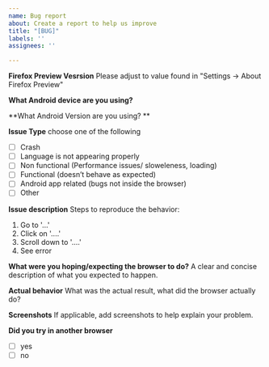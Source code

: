 ```yaml
---
name: Bug report
about: Create a report to help us improve
title: "[BUG]"
labels: ''
assignees: ''

---
```


**Firefox Preview Vesrsion**
Please adjust to value found in "Settings -> About Firefox Preview" 

**What Android device are you using?**

**What Android Version are you using? **

**Issue Type**
choose one of the following
- [ ] Crash
- [ ] Language is not appearing properly
- [ ] Non functional (Performance issues/ sloweleness, loading)
- [ ] Functional (doesn’t behave as expected)
- [ ] Android app related (bugs not inside the browser)
- [ ] Other

**Issue description**
Steps to reproduce the behavior:
1. Go to '...'
2. Click on '....'
3. Scroll down to '....'
4. See error

**What were you hoping/expecting the browser to do?**
A clear and concise description of what you expected to happen.

**Actual behavior**
What was the actual result, what did the browser actually do?

**Screenshots**
If applicable, add screenshots to help explain your problem.

**Did you try in another browser**
- [ ] yes
- [ ] no
